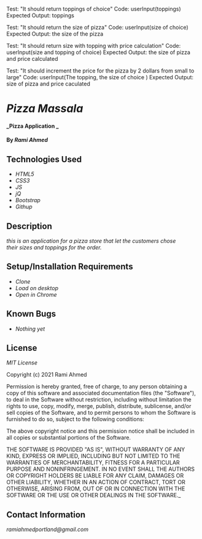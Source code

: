 Test: "It should return toppings of choice" 
Code: userInput(toppings) 
Expected Output: toppings

Test: "It should return the size of pizza" 
Code: userInput(size of choice) 
Expected Output: the size of the pizza


Test: "It should return size with topping with price calculation" 
Code: userInput(size and topping of choice) 
Expected Output: the size of pizza and price calculated

Test: "It should increment the price for the pizza by 2 dollars from small to large" 
Code: userInput(The topping, the size of choice ) 
Expected Output: size of pizza and price caculated



# _**Pizza Massala**_

#### _Pizza Application _

#### By _**Rami Ahmed**_

## Technologies Used

* _HTML5_
* _CSS3_
* _JS_
* _jQ_
* _Bootstrap_
* _Githup_

## Description

_this is an application for a pizza store that let the customers chose their sizes and toppings for the order._

## Setup/Installation Requirements

* _Clone_
* _Load on desktop_
* _Open in Chrome_



## Known Bugs

* _Nothing yet_

## License

_MIT License_

Copyright (c) 2021 Rami Ahmed

Permission is hereby granted, free of charge, to any person obtaining a copy
of this software and associated documentation files (the "Software"), to deal
in the Software without restriction, including without limitation the rights
to use, copy, modify, merge, publish, distribute, sublicense, and/or sell
copies of the Software, and to permit persons to whom the Software is
furnished to do so, subject to the following conditions:

The above copyright notice and this permission notice shall be included in all
copies or substantial portions of the Software.

THE SOFTWARE IS PROVIDED "AS IS", WITHOUT WARRANTY OF ANY KIND, EXPRESS OR
IMPLIED, INCLUDING BUT NOT LIMITED TO THE WARRANTIES OF MERCHANTABILITY,
FITNESS FOR A PARTICULAR PURPOSE AND NONINFRINGEMENT. IN NO EVENT SHALL THE
AUTHORS OR COPYRIGHT HOLDERS BE LIABLE FOR ANY CLAIM, DAMAGES OR OTHER
LIABILITY, WHETHER IN AN ACTION OF CONTRACT, TORT OR OTHERWISE, ARISING FROM,
OUT OF OR IN CONNECTION WITH THE SOFTWARE OR THE USE OR OTHER DEALINGS IN THE
SOFTWARE._

## Contact Information

_ramiahmedportland@gmail.com_